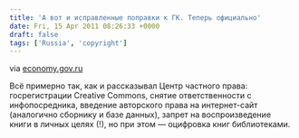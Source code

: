 ```yaml
---
title: 'А вот и исправленные поправки к ГК. Теперь официально'
date: Fri, 15 Apr 2011 08:26:33 +0000
draft: false
tags: ['Russia', 'copyright']
---
```


via [economy.gov.ru](http://www.economy.gov.ru/minec/activity/sections/corpmanagment/civil_code/full_text_civil_code/140411_gk)

Всё примерно так, как и рассказывал Центр частного права: госрегистрации Creative Commons, снятие ответственности с инфопосредника, введение авторского права на интернет-сайт (аналогично сборнику и базе данных), запрет на воспроизведение книги в личных целях (!), но при этом — оцифровка книг библиотеками.